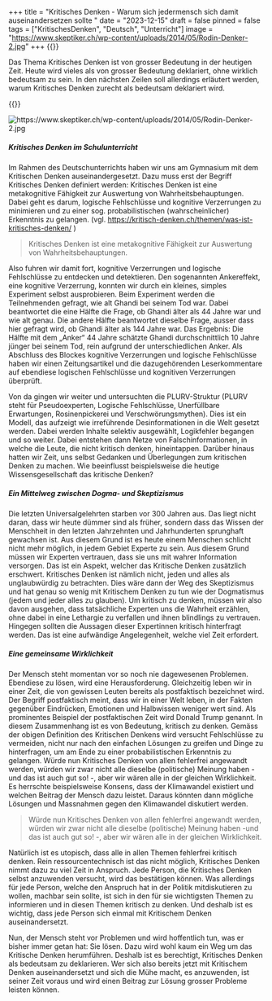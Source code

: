 +++
title = "Kritisches Denken - Warum sich jedermensch sich damit auseinandersetzen sollte "
date = "2023-12-15"
draft = false
pinned = false
tags = ["KritischesDenken", "Deutsch", "Unterricht"]
image = "https://www.skeptiker.ch/wp-content/uploads/2014/05/Rodin-Denker-2.jpg"
+++
{{<lead>}}

Das Thema Kritisches Denken ist von grosser Bedeutung in der heutigen Zeit. Heute wird vieles als von grosser Bedeutung deklariert, ohne wirklich bedeutsam zu sein. In den nächsten Zeilen soll allerdings erläutert werden, warum Kritisches Denken zurecht als bedeutsam deklariert wird.

{{</lead>}}

![](https://www.skeptiker.ch/wp-content/uploads/2014/05/Rodin-Denker-2.jpg "https://www.skeptiker.ch/wp-content/uploads/2014/05/Rodin-Denker-2.jpg")

##### Kritisches Denken im Schulunterricht

Im Rahmen des Deutschunterrichts haben wir uns am Gymnasium mit dem Kritischen Denken auseinandergesetzt. Dazu muss erst der Begriff Kritisches Denken definiert werden: Kritisches Denken ist eine metakognitive Fähigkeit zur Auswertung von Wahrheitsbehauptungen. Dabei geht es darum, logische Fehlschlüsse und kognitive Verzerrungen zu minimieren und zu einer sog. probabilistischen (wahrscheinlicher) Erkenntnis zu gelangen. (vgl. <https://kritisch-denken.ch/themen/was-ist-kritisches-denken/> )

> Kritisches Denken ist eine metakognitive Fähigkeit zur Auswertung von Wahrheitsbehauptungen. 

Also fuhren wir damit fort, kognitive Verzerrungen und logische Fehlschlüsse zu entdecken und detektieren. Den sogenannten Ankereffekt, eine kognitive Verzerrung, konnten wir durch ein kleines, simples Experiment selbst ausprobieren. Beim Experiment werden die Teilnehmenden gefragt, wie alt Ghandi bei seinem Tod war. Dabei beantwortet die eine Hälfte die Frage, ob Ghandi älter als 44 Jahre war und wie alt genau. Die andere Hälfte beantwortet dieselbe Frage, ausser dass hier gefragt wird, ob Ghandi älter als 144 Jahre war. Das Ergebnis: Die Hälfte mit dem „Anker“ 44 Jahre schätzte Ghandi durchschnittlich 10 Jahre jünger bei seinem Tod, rein aufgrund der unterschiedlichen Anker. Als Abschluss des Blockes kognitive Verzerrungen und logische Fehlschlüsse haben wir einen Zeitungsartikel und die dazugehörenden Leserkommentare auf ebendiese logischen Fehlschlüsse und kognitiven Verzerrungen überprüft.

Von da gingen wir weiter und untersuchten die PLURV-Struktur (PLURV steht für Pseudoexperten, Logische Fehlschlüsse, Unerfüllbare Erwartungen, Rosinenpickerei und Verschwörungsmythen). Dies ist ein Modell, das aufzeigt wie irreführende Desinformationen in die Welt gesetzt werden. Dabei werden Inhalte selektiv ausgewählt, Logikfehler begangen und so weiter. Dabei entstehen dann Netze von Falschinformationen, in welche die Leute, die nicht kritisch denken, hineintappen. Darüber hinaus hatten wir Zeit, uns selbst Gedanken und Überlegungen zum kritischen Denken zu machen. Wie beeinflusst beispielsweise die heutige Wissensgesellschaft das kritische Denken?

##### Ein Mittelweg zwischen Dogma- und Skeptizismus

Die letzten Universalgelehrten starben vor 300 Jahren aus. Das liegt nicht daran, dass wir heute dümmer sind als früher, sondern dass das Wissen der Menschheit in den letzten Jahrzehnten und Jahrhunderten sprunghaft gewachsen ist. Aus diesem Grund ist es heute einem Menschen schlicht nicht mehr möglich, in jedem Gebiet Experte zu sein. Aus diesem Grund müssen wir Experten vertrauen, dass sie uns mit wahrer Information versorgen. Das ist ein Aspekt, welcher das Kritische Denken zusätzlich erschwert. Kritisches Denken ist nämlich nicht, jeden und alles als unglaubwürdig zu betrachten. Dies wäre dann der Weg des Skeptizismus und hat genau so wenig mit Kritischem Denken zu tun wie der Dogmatismus (jedem und jeder alles zu glauben). Um kritisch zu denken, müssen wir also davon ausgehen, dass tatsächliche Experten uns die Wahrheit erzählen, ohne dabei in eine Lethargie zu verfallen und ihnen blindlings zu vertrauen. Hingegen sollten die Aussagen dieser Expertinnen kritisch hinterfragt werden. Das ist eine aufwändige Angelegenheit, welche viel Zeit erfordert.

##### Eine gemeinsame Wirklichkeit

Der Mensch steht momentan vor so noch nie dagewesenen Problemen. Ebendiese zu lösen, wird eine Herausforderung. Gleichzeitig leben wir in einer Zeit, die von gewissen Leuten bereits als postfaktisch bezeichnet wird. Der Begriff postfaktisch meint, dass wir in einer Welt leben, in der Fakten gegenüber Eindrücken, Emotionen und Halbwissen weniger wert sind. Als prominentes Beispiel der postfaktischen Zeit wird Donald Trump genannt. In diesem Zusammenhang ist es von Bedeutung, kritisch zu denken. Gemäss der obigen Definition des Kritischen Denkens wird versucht Fehlschlüsse zu vermeiden, nicht nur nach den einfachen Lösungen zu greifen und Dinge zu hinterfragen, um am Ende zu einer probabilistischen Erkenntnis zu gelangen. Würde nun Kritisches Denken von allen fehlerfrei angewandt werden, würden wir zwar nicht alle dieselbe (politische) Meinung haben -und das ist auch gut so! -, aber wir wären alle in der gleichen Wirklichkeit. Es herrschte beispielsweise Konsens, dass der Klimawandel existiert und welchen Beitrag der Mensch dazu leistet. Daraus könnten dann mögliche Lösungen und Massnahmen gegen den Klimawandel diskutiert werden. 

> Würde nun Kritisches Denken von allen fehlerfrei angewandt werden, würden wir zwar nicht alle dieselbe (politische) Meinung haben -und das ist auch gut so! -, aber wir wären alle in der gleichen Wirklichkeit.

Natürlich ist es utopisch, dass alle in allen Themen fehlerfrei kritisch denken. Rein ressourcentechnisch ist das nicht möglich, Kritisches Denken nimmt dazu zu viel Zeit in Anspruch. Jede Person, die Kritisches Denken selbst anzuwenden versucht, wird das bestätigen können. Was allerdings für jede Person, welche den Anspruch hat in der Politik mitdiskutieren zu wollen, machbar sein sollte, ist sich in den für sie wichtigsten Themen zu informieren und in diesen Themen kritisch zu denken. Und deshalb ist es wichtig, dass jede Person sich einmal mit Kritischem Denken auseinandersetzt.

Nun, der Mensch steht vor Problemen und wird hoffentlich tun, was er bisher immer getan hat: Sie lösen. Dazu wird wohl kaum ein Weg um das Kritische Denken herumführen. Deshalb ist es berechtigt, Kritisches Denken als bedeutsam zu deklarieren. Wer sich also bereits jetzt mit Kritischem Denken auseinandersetzt und sich die Mühe macht, es anzuwenden, ist seiner Zeit voraus und wird einen Beitrag zur Lösung grosser Probleme leisten können.
